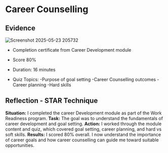 # Career Counselling

## Evidence
![Screenshot 2025-05-23 205732](https://github.com/user-attachments/assets/e7f9007a-7b35-4cb4-94db-3c316cad3236)

- Completion certificate from Career Development module

- Score 80%
- Duration: 16 minutes
- Quiz Topics:
   -Purpose of goal setting
   -Career Counselling outcomes
   -Career planning
   -Hard skills

## Reflection - STAR Technique

**Situation:** I completed the career Development module as part of the Work Readiness program.
**Task:** The goal was to understand the fundamentals of career development and goal setting.
**Action:** I worked through the module content and quiz, which covered goal setting, career planning, and hard vs soft skills.
**Results:** I scored 80% overall. I now understand the importance of career goals and how career counselling can guide me toward suitable opportunities.

